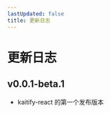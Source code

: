 ```yaml
---
lastUpdated: false
title: 更新日志
---
```


# 更新日志

## v0.0.1-beta.1 <Badge type="tip" text='2025.10.28' />

- kaitify-react 的第一个发布版本
